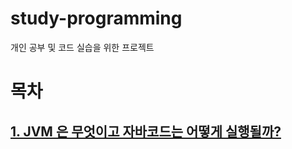 # study-programming
개인 공부 및 코드 실습을 위한 프로젝트

목차
=
## [1. JVM 은 무엇이고 자바코드는 어떻게 실행될까?](./docs/자바기초1차.md) 
